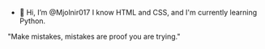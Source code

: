 - 👋 Hi, I’m @Mjolnir017
I know HTML and CSS, and I'm currently learning Python.

"Make mistakes, mistakes are proof you are trying." 
